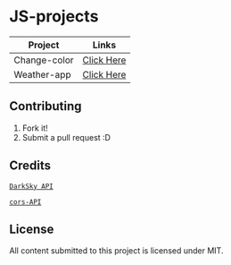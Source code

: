 # JS-projects

|Project     | Links |
| ----------- | ----------- |
| Change-color|<a href=https://rishgod.github.io/JS-projects/Change-color/index /> Click Here </a>|
| Weather-app |<a href=https://rishgod.github.io/JS-projects/Weather-app/index /> Click Here </a>|

## Contributing
1. Fork it!
2. Submit a pull request :D

## Credits
<a href=https://darksky.net/dev/>`DarkSky API`</a>

<a href =https://cors-anywhere.herokuapp.com//> `cors-API` </a>

## License
All content submitted to this project is licensed under MIT.
